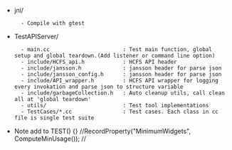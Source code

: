 - jni/
	
		- Compile with gtest

- TestAPIServer/

		- main.cc 						: Test main function, global setup and global teardown.(Add listener or command line option)
		- include/HCFS_api.h 			: HCFS API header
		- include/jansson.h 			: jansson header for parse json
		- include/jansson_config.h 		: jansson header for parse json
		- include/API_wrapper.h 		: HCFS API wrapper for logging every invokation and parse json to structure variable
		- include/garbageCollection.h 	: Auto cleanup utils, call clean all at 'global teardown' 
		- utils/ 						: Test tool implementations
		- TestCases/*.cc				: Test cases. Each class in cc file is single test suite

- Note
add to TEST() {}
//RecordProperty("MinimumWidgets", ComputeMinUsage());
//<testcase name="MinAndMaxWidgets" status="run" time="6" classname="WidgetUsageTest" MaximumWidgets="12" MinimumWidgets="9" />
